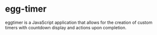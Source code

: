# egg-timer

eggtimer is a JavaScript application that allows for the creation of custom timers
with countdown display and actions upon completion.
